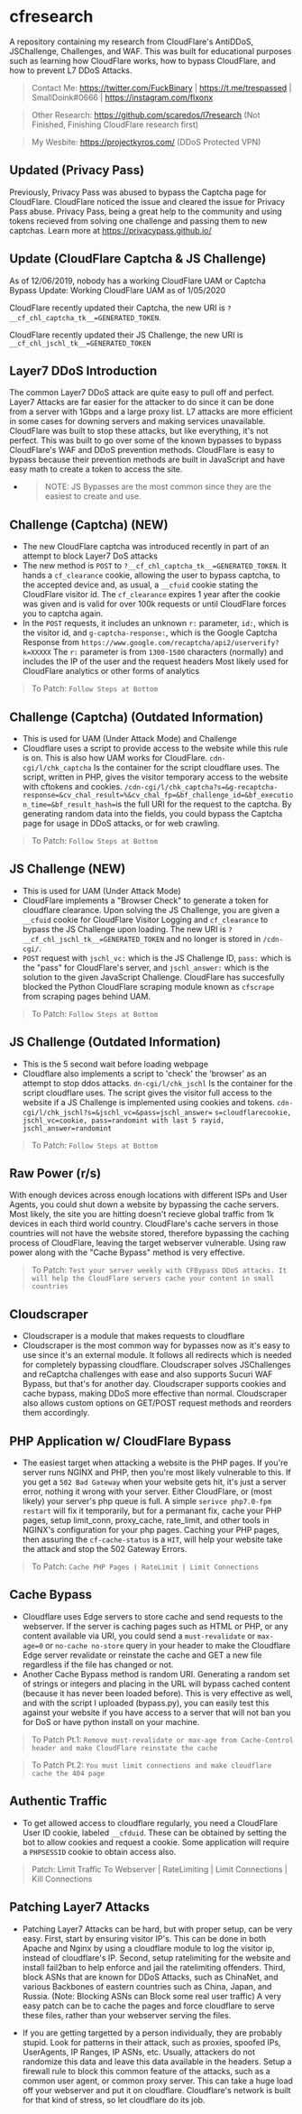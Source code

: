 # cfresearch
A repository containing my research from CloudFlare's AntiDDoS, JSChallenge, Challenges, and WAF.
This was built for educational purposes such as learning how CloudFlare works, how to bypass CloudFlare, and how to prevent L7 DDoS Attacks.
> Contact Me: https://twitter.com/FuckBinary | https://t.me/trespassed | SmallDoink#0666 | https://instagram.com/flxonx

> Other Research: https://github.com/scaredos/l7research (Not Finished, Finishing CloudFlare research first)

> My Wesbite: https://projectkyros.com/ (DDoS Protected VPN)

## Updated (Privacy Pass)
Previously, Privacy Pass was abused to bypass the Captcha page for CloudFlare. CloudFlare noticed the issue and cleared the issue for Privacy Pass abuse. Privacy Pass, being a great help to the community and using tokens recieved from solving one challenge and passing them to new captchas. Learn more at https://privacypass.github.io/

## Update (CloudFlare Captcha & JS Challenge)
As of 12/06/2019, nobody has a working CloudFlare UAM or Captcha Bypass 
Update: Working CloudFlare UAM as of 1/05/2020

CloudFlare recently updated their Captcha, the new URI is `?__cf_chl_captcha_tk__=GENERATED_TOKEN`. 

CloudFlare recently updated their JS Challenge, the new URI is `__cf_chl_jschl_tk__=GENERATED_TOKEN`


## Layer7 DDoS Introduction
The common Layer7 DDoS attack are quite easy to pull off and perfect. Layer7 Attacks are far easier for the attacker to do since it can be done from a server with 1Gbps and a large proxy list. L7 attacks are more efficient in some cases for downing servers and making services unavailable. CloudFlare was built to stop these attacks, but like everything, it's not perfect. This was built to go over some of the known bypasses to bypass CloudFlare's WAF and DDoS prevention methods. CloudFlare is easy to bypass because their prevention methods are built in JavaScript and have easy math to create a token to access the site.
- > NOTE: JS Bypasses are the most common since they are the easiest to create and use.

## Challenge (Captcha) (NEW)
- The new CloudFlare captcha was introduced recently in part of an attempt to block Layer7 DoS attacks
- The new method is `POST` to `?__cf_chl_captcha_tk__=GENERATED_TOKEN`. It hands a `cf_clearance` cookie, allowing the user to bypass captcha, to the accepted device and, as usual, a `__cfuid` cookie stating the CloudFlare visitor id. The `cf_clearance` expires 1 year after the cookie was given and is valid for over 100k requests or until CloudFlare forces you to captcha again.
- In the `POST` requests, it includes an unknown `r:` parameter, `id:`, which is the visitor id, and `g-captcha-response:`, which is the Google Captcha Response from `https://www.google.com/recaptcha/api2/userverify?k=XXXXX` 
The `r:` parameter is from `1300-1500` characters (normally) and includes the IP of the user and the request headers
Most likely used for CloudFlare analytics or other forms of analytics

> To Patch: `Follow Steps at Bottom`

## Challenge (Captcha) (Outdated Information)
- This is used for UAM (Under Attack Mode) and Challenge
- Cloudflare uses a script to provide access to the website while this rule is on. This is also how UAM works for CloudFlare. 
`cdn-cgi/l/chk_captcha` Is the container for the script cloudflare uses. The script, written in PHP, gives the visitor temporary access to the website with cftokens and cookies. `/cdn-cgi/l/chk_captcha?s=&g-recaptcha-response=&cv_chal_result=%&cv_chal_fp=&bf_challenge_id=&bf_execution_time=&bf_result_hash=`is the full URI for the request to the captcha. By generating random data into the fields, you could bypass the Captcha page for usage in DDoS attacks, or for web crawling.
> To Patch: `Follow Steps at Bottom`

## JS Challenge (NEW)
- This is used for UAM (Under Attack Mode)
- CloudFlare implements a "Browser Check" to generate a token for cloudflare clearance. Upon solving the JS Challenge, you are given a `__cfuid` cookie for CloudFlare Visitor Logging and `cf_clearance` to bypass the JS Challenge upon loading. The new URI is `?__cf_chl_jschl_tk__=GENERATED_TOKEN` and no longer is stored in `/cdn-cgi/`. 
- `POST` request with `jschl_vc:` which is the JS Challenge ID, `pass:` which is the "pass" for CloudFlare's server, and `jschl_answer:` which is the solution to the given JavaScript Challenge.
CloudFlare has succesfully blocked the Python CloudFlare scraping module known as `cfscrape` from scraping pages behind UAM.
> To Patch: `Follow Steps at Bottom`

## JS Challenge (Outdated Information)
- This is the 5 second wait before loading webpage
- Cloudflare also implements a script to 'check' the 'browser' as an attempt to stop ddos attacks. `dn-cgi/l/chk_jschl` Is the container for the script cloudflare uses. The script gives the visitor full access to the website if a JS Challenge is implemented using cookies and tokens. `cdn-cgi/l/chk_jschl?s=&jschl_vc=&pass=jschl_answer=`
`s=cloudflarecookie, jschl_vc=cookie, pass=randomint with last 5 rayid, jschl_answer=randomint`
> To Patch: `Follow Steps at Bottom`

## Raw Power (r/s)
With enough devices across enough locations with different ISPs and User Agents, you could shut down a website by bypassing the cache servers. Most likely, the site you are hitting doesn't recieve global traffic from 1k devices in each third world country. CloudFlare's cache servers in those countries will not have the website stored, therefore bypassing the caching process of CloudFlare, leaving the target webserver vulnerable. Using raw power along with the "Cache Bypass" method is very effective.
> To Patch: `Test your server weekly with CFBypass DDoS attacks. It will help the CloudFlare servers cache your content in small countries`

## Cloudscraper
- Cloudscraper is a module that makes requests to cloudflare
- Cloudscraper is the most common way for bypasses now as it's easy to use since it's an external module. It follows all redirects which is needed for completely bypassing cloudflare.  Cloudscraper solves JSChallenges and reCaptcha challenges with ease and also supports Sucuri WAF Bypass, but that's for another day. Cloudscraper supports cookies and cache bypass, making DDoS more effective than normal. Cloudscraper also allows custom options on GET/POST request methods and reorders them accordingly. 

## PHP Application w/ CloudFlare Bypass
- The easiest target when attacking a website is the PHP pages. If you're server runs NGINX and PHP, then you're most likely vulnerable to this. If you get a `502 Bad Gateway` when your website gets hit, it's just a server error, nothing it wrong with your server. Either CloudFlare, or (most likely) your server's php queue is full. A simple `serivce php7.0-fpm restart` will fix it temporarily, but for a permanant fix, cache your PHP pages, setup limit_conn, proxy_cache, rate_limit, and other tools in NGINX's configuration for your php pages. Caching your PHP pages, then assuring the `cf-cache-status` is a `HIT`, will help your website take the attack and stop the 502 Gateway Errors.
> To Patch: `Cache PHP Pages | RateLimit | Limit Connections`

## Cache Bypass
- Cloudflare uses Edge servers to store cache and send requests to the webserver. If the server is caching pages such as HTML or PHP, or any content available via URI, you could send a `must-revalidate` or `max-age=0` or `no-cache no-store` query in your header to make the Cloudflare Edge server revalidate or reinstate the cache and GET a new file regardless if the file has changed or not.
- Another Cache Bypass method is random URI. Generating a random set of strings or integers and placing in the URL will bypass cached content (because it has never been loaded before). This is very effective as well, and with the script I uploaded (bypass.py), you can easily test this against your website if you have access to a server that will not ban you for DoS or have python install on your machine.
> To Patch Pt.1: `Remove must-revalidate or max-age from Cache-Control header and make CloudFlare reinstate the cache`

> To Patch Pt.2: `You must limit connections and make cloudflare cache the 404 page`

## Authentic Traffic
- To get allowed access to cloudflare regularly, you need a CloudFlare User ID cookie, labeled `__cfduid`. These can be obtained by setting the bot to allow cookies and request a cookie. Some application will require a `PHPSESSID` cookie to obtain access also.
> Patch: Limit Traffic To Webserver | RateLimiting | Limit Connections | Kill Connections

## Patching Layer7 Attacks
- Patching Layer7 Attacks can be hard, but with proper setup, can be very easy. First, start by ensuring visitor IP's. This can be done in both Apache and Nginx by using a cloudflare module to log the visitor ip, instead of cloudflare's IP. Second, setup ratelimiting for the website and install fail2ban to help enforce and jail the ratelimiting offenders. Third, block ASNs  that are known for DDoS Attacks, such as ChinaNet, and various Backbones of eastern countries such as China, Japan, and Russia. (Note: Blocking ASNs can Block some real user traffic) A very easy patch can be to cache the pages and force cloudflare to serve these files, rather than your webserver serving the files. 

- If you are getting targetted by a person individually, they are probably stupid. Look for patterns in their attack, such as proxies, spoofed IPs, UserAgents, IP Ranges, IP ASNs, etc. Usually, attackers do not randomize this data and leave this data available in the headers. Setup a firewall rule to block this common feature of the attacks, such as a common user agent, or common proxy server. This can take a huge load off your webserver and put it on cloudflare. Cloudflare's network is built for that kind of stress, so let cloudflare do its job.



